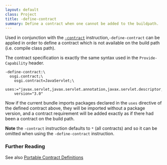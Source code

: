 ```yaml
---
layout: default
class: Project
title: -define-contract 
summary: Define a contract when one cannot be added to the buildpath. 
---
```


Used in conjunction with the [`-contract`](contract.html) instruction,`-define-contract` can be applied in order to define a contract which is not available on the build path (i.e. compile class path).

The contract specification is exactly the same syntax used in the `Provide-Capability` header.

```properties
-define-contract:\
  osgi.contract;\
    osgi.contract=JavaServlet;\
    uses:="javax.servlet,javax.servlet.annotation,javax.servlet.descriptor,javax.servlet.http";\
    version="3.0"
```

Now if the current bundle imports packages declared in the `uses` directive of the defined contract above, they will be imported without a package version, and a contract requirement will be added exactly as if there had been a contract on the build path.

**Note** the `-contract` instruction defaults to `*` (all contracts) and so it can be omitted when using the `-define-contract` instruction.

### Further Reading

See also [Portable Contract Definitions](https://www.osgi.org/portable-java-contract-definitions/)


